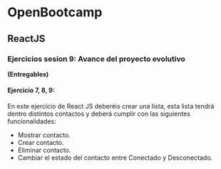 # OpenBootcamp
## ReactJS
### Ejercicios sesion 9: Avance del proyecto evolutivo

**(Entregables)**

#### Ejercicio 7, 8, 9:
En este ejercicio de React JS deberéis crear una lista, esta lista tendrá dentro distintos contactos y deberá cumplir con las siguientes funcionalidades:

- Mostrar contacto.
- Crear contacto.
- Eliminar contacto.
- Cambiar el estado del contacto entre Conectado y Desconectado.
